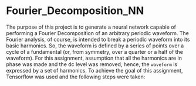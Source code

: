 # Fourier_Decomposition_NN

The purpose of this project is to generate a neural network capable of performing a Fourier Decomposition of an arbitrary periodic waveform. The Fourier analysis, of course, is intended to break a periodic waveform into its basic harmonics. So, the waveform is defined by a series of points over a cycle of a fundamental (or, from symmetry, over a quarter or a half of the waveform). For this assignment, assumption that all the harmonics are in phase was made and the dc level was removed, hence, the `waveform` is expressed by a set of harmonics. To achieve the goal of this assignment, Tensorflow was used and the following steps were taken:
